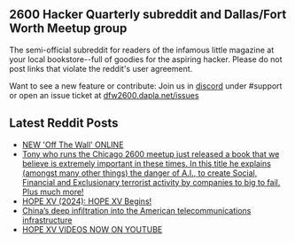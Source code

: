 ## 2600 Hacker Quarterly subreddit and Dallas/Fort Worth Meetup group
The semi-official subreddit for readers of the infamous little magazine at your local bookstore--full of goodies for the aspiring hacker. Please do not post links that violate the reddit's user agreement.

Want to see a new feature or contribute: 
Join us in [discord](https://dfw2600.dapla.net/chat) under #support or open an issue ticket at [dfw2600.dapla.net/issues](https://dfw2600.dapla.net/issues)

## Latest Reddit Posts
<!-- BLOG-POST-LIST:START -->
- [NEW 'Off The Wall' ONLINE](https://2600.com/wall/26-11-2024)
- [Tony who runs the Chicago 2600 meetup just released a book that we believe is extremely important in these times. In this title he explains (amongst many other things) the danger of A.I., to create Social, Financial and Exclusionary terrorist activity by companies to big to fail. Plus much more!](https://www.reddit.com/r/2600/comments/1gzx0q4/tony_who_runs_the_chicago_2600_meetup_just/)
- [HOPE XV (2024): HOPE XV Begins!](https://www.reddit.com/r/2600/comments/1gy7a9j/hope_xv_2024_hope_xv_begins/)
- [China’s deep infiltration into the American telecommunications infrastructure](https://www.reddit.com/r/2600/comments/1gy6l9e/chinas_deep_infiltration_into_the_american/)
- [HOPE XV VIDEOS NOW ON YOUTUBE](https://2600.com/content/hope-xv-videos-now-youtube)
<!-- BLOG-POST-LIST:END -->
